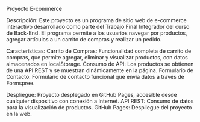 Proyecto E-commerce

Descripción:
Este proyecto es un programa de sitio web de e-commerce interactivo desarrollado como parte del Trabajo Final Integrador del curso de Back-End. El programa permite a los usuarios navegar por productos, agregar artículos a un carrito de compras y realizar un pedido.

Características:
Carrito de Compras: Funcionalidad completa de carrito de compras, que permite agregar, eliminar y visualizar productos, con datos almacenados en localStorage. Consumo de API: Los productos se obtienen de una API REST y se muestran dinámicamente en la página. Formulario de Contacto: Formulario de contacto funcional que envía datos a través de Formspree.

Despliegue: Proyecto desplegado en GitHub Pages, accesible desde cualquier dispositivo con conexión a Internet. API REST: Consumo de datos para la visualización de productos. GitHub Pages: Despliegue del proyecto en la web.
